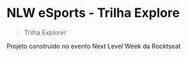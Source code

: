 # NLW eSports - Trilha Explore

>  Trilha Explorer

Projeto construido no evento Next Level Week da Rocktseat
